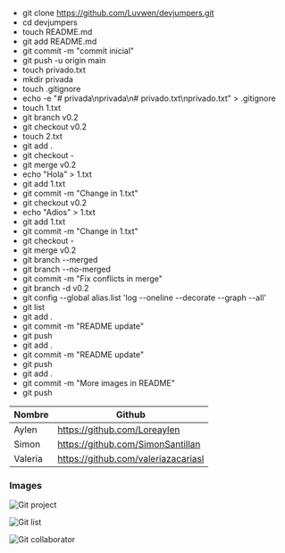 - git clone https://github.com/Luvwen/devjumpers.git
- cd devjumpers
- touch README.md
- git add README.md
- git commit -m "commit inicial"
- git push -u origin main
- touch privado.txt
- mkdir privada
- touch .gitignore
- echo -e "# privada\nprivada\n# privado.txt\nprivado.txt" > .gitignore
- touch 1.txt
- git branch v0.2
- git checkout v0.2
- touch 2.txt
- git add .
- git checkout -
- git merge v0.2
- echo "Hola" > 1.txt
- git add 1.txt
- git commit -m "Change in 1.txt"
- git checkout v0.2
- echo "Adios" > 1.txt
- git add 1.txt
- git commit -m "Change in 1.txt"
- git checkout -
- git merge v0.2
- git branch --merged
- git branch --no-merged
- git commit -m "Fix conflicts in merge"
- git branch -d v0.2
- git config --global alias.list 'log --oneline --decorate --graph --all'
- git list
- git add .
- git commit -m "README update"
- git push
- git add .
- git commit -m "README update"
- git push
- git add .
- git commit -m "More images in README"
- git push


| Nombre  | Github |
| ------------- | ------------- |
| Aylen  | https://github.com/Loreaylen |
| Simon  | https://github.com/SimonSantillan |
| Valeria | https://github.com/valeriazacariasl |

### Images

![Git project](hhttps://i.imgur.com/Rxtq49z.png)


![Git list](https://i.imgur.com/7rV7bJm.png)


![Git collaborator](https://i.imgur.com/OMp5Sui.png)


